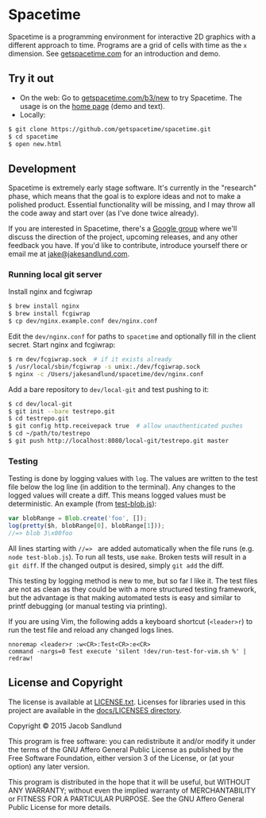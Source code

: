 # Spacetime

Spacetime is a programming environment for interactive 2D graphics with a different approach to time. Programs are a grid of cells with time as the `x` dimension. See [getspacetime.com](https://www.getspacetime.com) for an introduction and demo.

## Try it out

* On the web: Go to [getspacetime.com/b3/new](https://www.getspacetime.com/b3/new) to try Spacetime. The usage is on the [home page](https://www.getspacetime.com) (demo and text).
* Locally:

``` bash
$ git clone https://github.com/getspacetime/spacetime.git
$ cd spacetime
$ open new.html
```

## Development

Spacetime is extremely early stage software. It's currently in the "research" phase, which means that the goal is to explore ideas and not to make a polished product. Essential functionality will be missing, and I may throw all the code away and start over (as I've done twice already).

If you are interested in Spacetime, there's a [Google group](https://groups.google.com/forum/#!forum/spacetime-talk) where we'll discuss the direction of the project, upcoming releases, and any other feedback you have. If you'd like to contribute, introduce yourself there or email me at [jake@jakesandlund.com](mailto:%6a%61%6b%65@%6a%61%6b%65%73%61%6e%64%6c%75%6e%64.%63%6f%6d).

### Running local git server

Install nginx and fcgiwrap
``` bash
$ brew install nginx
$ brew install fcgiwrap
$ cp dev/nginx.example.conf dev/nginx.conf
```

Edit the `dev/nginx.conf` for paths to `spacetime` and optionally fill in the client secret. Start nginx and fcgiwrap:

``` bash
$ rm dev/fcgiwrap.sock  # if it exists already
$ /usr/local/sbin/fcgiwrap -s unix:./dev/fcgiwrap.sock
$ nginx -c /Users/jakesandlund/spacetime/dev/nginx.conf
```

Add a bare repository to `dev/local-git` and test pushing to it:

``` bash
$ cd dev/local-git
$ git init --bare testrepo.git
$ cd testrepo.git
$ git config http.receivepack true  # allow unauthenticated pushes
$ cd ~/path/to/testrepo
$ git push http://localhost:8080/local-git/testrepo.git master
```

### Testing

Testing is done by logging values with `log`. The values are written to the test file below the log line (in addition to the terminal). Any changes to the logged values will create a diff. This means logged values must be deterministic. An example (from [test-blob.js](https://github.com/getspacetime/spacetime/blob/master/test/gitmem/test-blob.js)):

``` js
var blobRange = Blob.create('foo', []);
log(pretty($h, blobRange[0], blobRange[1]));
//=> blob 3\x00foo
```

All lines starting with `//=> ` are added automatically when the file runs (e.g. `node test-blob.js`). To run all tests, use `make`. Broken tests will result in a `git diff`. If the changed output is desired, simply `git add` the diff.

This testing by logging method is new to me, but so far I like it. The test files are not as clean as they could be with a more structured testing framework, but the advantage is that making automated tests is easy and similar to printf debugging (or manual testing via printing).

If you are using Vim, the following adds a keyboard shortcut (`<leader>r`) to run the test file and reload any changed logs lines.

``` vim
nnoremap <leader>r :w<CR>:Test<CR>:e<CR>
command -nargs=0 Test execute 'silent !dev/run-test-for-vim.sh %' | redraw!
```

## License and Copyright

The license is available at [LICENSE.txt](https://github.com/getspacetime/spacetime/blob/master/LICENSE.txt). Licenses for libraries used in this project are available in the [docs/LICENSES directory](https://github.com/getspacetime/spacetime/tree/master/docs/LICENSES).

Copyright &copy; 2015  Jacob Sandlund

This program is free software: you can redistribute it and/or modify
it under the terms of the GNU Affero General Public License as published by
the Free Software Foundation, either version 3 of the License, or
(at your option) any later version.

This program is distributed in the hope that it will be useful,
but WITHOUT ANY WARRANTY; without even the implied warranty of
MERCHANTABILITY or FITNESS FOR A PARTICULAR PURPOSE.  See the
GNU Affero General Public License for more details.
